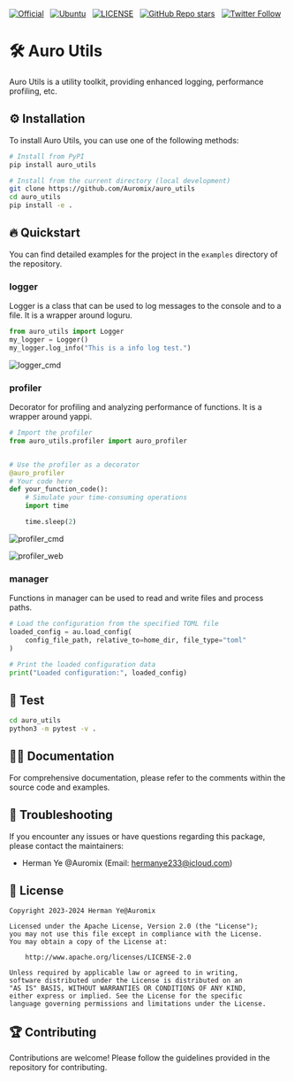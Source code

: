 [![Official](https://img.shields.io/badge/Official%20-Auromix-blue?style=flat&logo=world&logoColor=white)](https://github.com/Auromix) &nbsp;
[![Ubuntu](https://img.shields.io/badge/Ubuntu-20.04-green)](https://ubuntu.com/) &nbsp;
[![LICENSE](https://img.shields.io/badge/license-Apache--2.0-informational)](https://github.com/Auromix/auro_joystick/blob/main/LICENSE) &nbsp;
[![GitHub Repo stars](https://img.shields.io/github/stars/Auromix/auro_utils?style=social)](https://github.com/Auromix/auro_utils/stargazers) &nbsp;
[![Twitter Follow](https://img.shields.io/twitter/follow/Hermanye233?style=social)](https://twitter.com/Hermanye233) &nbsp;

# 🛠️ Auro Utils

Auro Utils is a utility toolkit, providing enhanced logging, performance profiling, etc.

## ⚙️ Installation

To install Auro Utils, you can use one of the following methods:

```bash
# Install from PyPI
pip install auro_utils
```

```bash
# Install from the current directory (local development)
git clone https://github.com/Auromix/auro_utils
cd auro_utils
pip install -e .
```

## 🔥 Quickstart

You can find detailed examples for the project in the `examples` directory of the repository.

### logger

Logger is a class that can be used to log messages to the console and to a file. It is a wrapper around loguru.

```python
from auro_utils import Logger
my_logger = Logger()
my_logger.log_info("This is a info log test.")
```

![logger_cmd](/assets/images/logger/logger_cmd.png)

### profiler

Decorator for profiling and analyzing performance of functions. It is a wrapper around yappi.

```python
# Import the profiler
from auro_utils.profiler import auro_profiler


# Use the profiler as a decorator
@auro_profiler
# Your code here
def your_function_code():
    # Simulate your time-consuming operations
    import time

    time.sleep(2)
```

![profiler_cmd](/assets/images/profiler/profiler_cmd.png)

![profiler_web](/assets/images/profiler/profile_results.png)

### manager

Functions in manager can be used to read and write files and process paths.

```python
# Load the configuration from the specified TOML file
loaded_config = au.load_config(
    config_file_path, relative_to=home_dir, file_type="toml"
)

# Print the loaded configuration data
print("Loaded configuration:", loaded_config)
```

## 🧪 Test

```bash
cd auro_utils
python3 -m pytest -v .
```

## 🧑‍💻 Documentation

For comprehensive documentation, please refer to the comments within the source code and examples.

## 🙋 Troubleshooting

If you encounter any issues or have questions regarding this package, please contact the maintainers:

- Herman Ye @Auromix (Email: <hermanye233@icloud.com>)

## 📜 License

```text
Copyright 2023-2024 Herman Ye@Auromix

Licensed under the Apache License, Version 2.0 (the "License");
you may not use this file except in compliance with the License.
You may obtain a copy of the License at:

    http://www.apache.org/licenses/LICENSE-2.0

Unless required by applicable law or agreed to in writing,
software distributed under the License is distributed on an
"AS IS" BASIS, WITHOUT WARRANTIES OR CONDITIONS OF ANY KIND,
either express or implied. See the License for the specific
language governing permissions and limitations under the License.
```

## 🏆 Contributing

Contributions are welcome! Please follow the guidelines provided in the repository for contributing.
